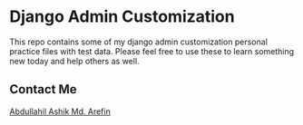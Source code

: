 # Django Admin Customization

This repo contains some of my django admin customization personal practice files with test data. Please feel free to use these to learn something new today and help others as well.


## Contact Me
[Abdullahil Ashik Md. Arefin](linkedin.com/in/abdullahil-ashik-arefin-225802165)